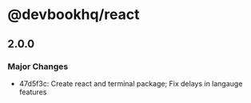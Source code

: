 # @devbookhq/react

## 2.0.0

### Major Changes

- 47d5f3c: Create react and terminal package; Fix delays in langauge features
